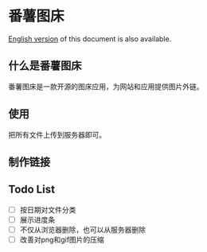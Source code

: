 
# 番薯图床
[English version](https://github.com/fanshucoders/image-host/blob/beta/Readme.md) of this document is also available.
## 什么是番薯图床
番薯图床是一款开源的图床应用，为网站和应用提供图片外链。
##  使用
把所有文件上传到服务器即可。
## 制作链接

## Todo List
- [ ] 按日期对文件分类
- [ ] 展示进度条
- [ ] 不仅从浏览器删除，也可以从服务器删除
- [ ] 改善对png和gif图片的压缩
